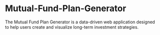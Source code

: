 # Mutual-Fund-Plan-Generator
The Mutual Fund Plan Generator is a data-driven web application designed to help users create and visualize long-term investment strategies. 

